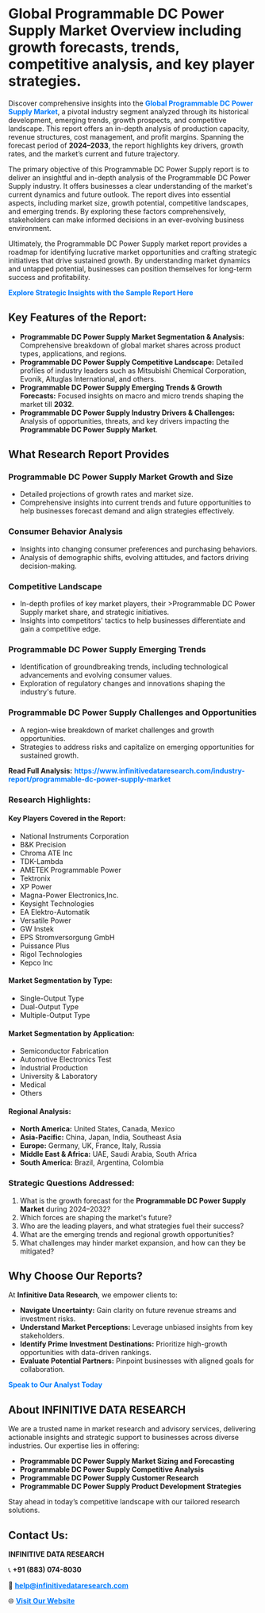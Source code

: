 <h1>Global Programmable DC Power Supply Market Overview including growth forecasts, trends, competitive analysis, and key player strategies.</h1>
<p>
Discover comprehensive insights into the 
<a href="https://www.infinitivedataresearch.com/industry-report/programmable-dc-power-supply-market" rel="dofollow" style="color: #007BFF; text-decoration: none;"><strong>Global Programmable DC Power Supply Market</strong></a>, a pivotal industry segment analyzed through its historical development, emerging trends, growth prospects, and competitive landscape. This report offers an in-depth analysis of production capacity, revenue structures, cost management, and profit margins. Spanning the forecast period of <strong>2024–2033</strong>, the report highlights key drivers, growth rates, and the market’s current and future trajectory.
</p>
<p>
The primary objective of this Programmable DC Power Supply report is to deliver an insightful and in-depth analysis of the Programmable DC Power Supply industry. It offers businesses a clear understanding of the market's current dynamics and future outlook. The report dives into essential aspects, including market size, growth potential, competitive landscapes, and emerging trends. By exploring these factors comprehensively, stakeholders can make informed decisions in an ever-evolving business environment.
</p>
<p>
Ultimately, the Programmable DC Power Supply market report provides a roadmap for identifying lucrative market opportunities and crafting strategic initiatives that drive sustained growth. By understanding market dynamics and untapped potential, businesses can position themselves for long-term success and profitability.
</p>
<p>
<a href="https://www.infinitivedataresearch.com/request-sample/reportId=106345" style="color: #007BFF; text-decoration: none;"><strong>Explore Strategic Insights with the Sample Report Here</strong></a>
</p>

<h2>Key Features of the Report:</h2>
<ul>
<li><strong>Programmable DC Power Supply Market Segmentation & Analysis:</strong> Comprehensive breakdown of global market shares across product types, applications, and regions.</li>
<li><strong>Programmable DC Power Supply Competitive Landscape:</strong> Detailed profiles of industry leaders such as Mitsubishi Chemical Corporation, Evonik, Altuglas International, and others.</li>
<li><strong>Programmable DC Power Supply Emerging Trends & Growth Forecasts:</strong> Focused insights on macro and micro trends shaping the market till <strong>2032</strong>.</li>
<li><strong>Programmable DC Power Supply Industry Drivers & Challenges:</strong> Analysis of opportunities, threats, and key drivers impacting the <strong>Programmable DC Power Supply Market</strong>.</li>
</ul>

<h2>What Research Report Provides</h2>
<h3>Programmable DC Power Supply Market Growth and Size</h3>
<ul>
<li>Detailed projections of growth rates and market size.</li>
<li>Comprehensive insights into current trends and future opportunities to help businesses forecast demand and align strategies effectively.</li>
</ul>

<h3>Consumer Behavior Analysis</h3>
<ul>
<li>Insights into changing consumer preferences and purchasing behaviors.</li>
<li>Analysis of demographic shifts, evolving attitudes, and factors driving decision-making.</li>
</ul>

<h3>Competitive Landscape</h3>
<ul>
<li>In-depth profiles of key market players, their >Programmable DC Power Supply market share, and strategic initiatives.</li>
<li>Insights into competitors' tactics to help businesses differentiate and gain a competitive edge.</li>
</ul>

<h3>Programmable DC Power Supply Emerging Trends</h3>
<ul>
<li>Identification of groundbreaking trends, including technological advancements and evolving consumer values.</li>
<li>Exploration of regulatory changes and innovations shaping the industry's future.</li>
</ul>

<h3>Programmable DC Power Supply Challenges and Opportunities</h3>
<ul>
<li>A region-wise breakdown of market challenges and growth opportunities.</li>
<li>Strategies to address risks and capitalize on emerging opportunities for sustained growth.</li>
</ul>
<p><strong>Read Full Analysis:</strong> <a href="https://www.infinitivedataresearch.com/industry-report/programmable-dc-power-supply-market" rel="dofollow" style="color: #007BFF; text-decoration: none;"><strong>https://www.infinitivedataresearch.com/industry-report/programmable-dc-power-supply-market</strong></a></p>
<h3>Research Highlights:</h3>
<h4>Key Players Covered in the Report:</h4>
<ul><li>National Instruments Corporation</li><li>B&amp;K Precision</li><li>Chroma ATE Inc</li><li>TDK-Lambda</li><li>AMETEK Programmable Power</li><li>Tektronix</li><li>XP Power</li><li>Magna-Power Electronics,Inc.</li><li>Keysight Technologies</li><li>EA Elektro-Automatik</li><li>Versatile Power</li><li>GW Instek</li><li>EPS Stromversorgung GmbH</li><li>Puissance Plus</li><li>Rigol Technologies</li><li>Kepco Inc</li></ul>
<h4>Market Segmentation by Type:</h4>
<ul><li>Single-Output Type</li><li>Dual-Output Type</li><li>Multiple-Output Type</li></ul>
<h4>Market Segmentation by Application:</h4>
<ul><li>Semiconductor Fabrication</li><li>Automotive Electronics Test</li><li>Industrial Production</li><li>University &amp; Laboratory</li><li>Medical</li><li>Others</li></ul>

<h4>Regional Analysis:</h4>
<ul>
<li><strong>North America:</strong> United States, Canada, Mexico</li>
<li><strong>Asia-Pacific:</strong> China, Japan, India, Southeast Asia</li>
<li><strong>Europe:</strong> Germany, UK, France, Italy, Russia</li>
<li><strong>Middle East & Africa:</strong> UAE, Saudi Arabia, South Africa</li>
<li><strong>South America:</strong> Brazil, Argentina, Colombia</li>
</ul>

<h3>Strategic Questions Addressed:</h3>
<ol>
<li>What is the growth forecast for the <strong>Programmable DC Power Supply Market</strong> during 2024–2032?</li>
<li>Which forces are shaping the market's future?</li>
<li>Who are the leading players, and what strategies fuel their success?</li>
<li>What are the emerging trends and regional growth opportunities?</li>
<li>What challenges may hinder market expansion, and how can they be mitigated?</li>
</ol>

<h2>Why Choose Our Reports?</h2>
<p>At <strong>Infinitive Data Research</strong>, we empower clients to:</p>
<ul>
<li><strong>Navigate Uncertainty:</strong> Gain clarity on future revenue streams and investment risks.</li>
<li><strong>Understand Market Perceptions:</strong> Leverage unbiased insights from key stakeholders.</li>
<li><strong>Identify Prime Investment Destinations:</strong> Prioritize high-growth opportunities with data-driven rankings.</li>
<li><strong>Evaluate Potential Partners:</strong> Pinpoint businesses with aligned goals for collaboration.</li>
</ul>
<p><a href="https://www.infinitivedataresearch.com/industry-report/programmable-dc-power-supply-market" rel="dofollow" style="color: #007BFF; text-decoration: none;"><strong>Speak to Our Analyst Today</strong></a></p>

<h2>About INFINITIVE DATA RESEARCH</h2>
<p>We are a trusted name in market research and advisory services, delivering actionable insights and strategic support to businesses across diverse industries. Our expertise lies in offering:</p>
<ul>
<li><strong>Programmable DC Power Supply Market Sizing and Forecasting</strong></li>
<li><strong>Programmable DC Power Supply Competitive Analysis</strong></li>
<li><strong>Programmable DC Power Supply Customer Research</strong></li>
<li><strong>Programmable DC Power Supply Product Development Strategies</strong></li>
</ul>
<p>Stay ahead in today’s competitive landscape with our tailored research solutions.</p>

<h2>Contact Us:</h2>
<p><strong>INFINITIVE DATA RESEARCH</strong></p>
<p>📞 <strong>+91 (883) 074-8030</strong></p>
<p>📧 <strong><a href="mailto:help@infinitivedataresearch.com" style="color: #007BFF;">help@infinitivedataresearch.com</a></strong></p>
<p>🌐 <strong><a href="https://www.infinitivedataresearch.com" rel="dofollow" style="color: #007BFF;">Visit Our Website</a></strong></p>